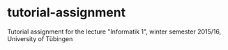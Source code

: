 # tutorial-assignment
Tutorial assignment for the lecture "Informatik 1", winter semester 2015/16, University of Tübingen

